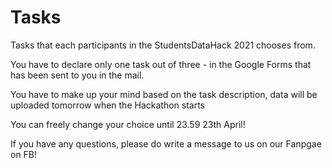 # Tasks

Tasks that each participants in the StudentsDataHack 2021 chooses from.

You have to declare only one task out of three - in the Google Forms that has been sent to you in the mail.

You have to make up your mind based on the task description, data will be uploaded tomorrow when the Hackathon starts

You can freely change your choice until 23.59 23th April!

If you have any questions, please do write a message to us on our Fanpgae on FB!



